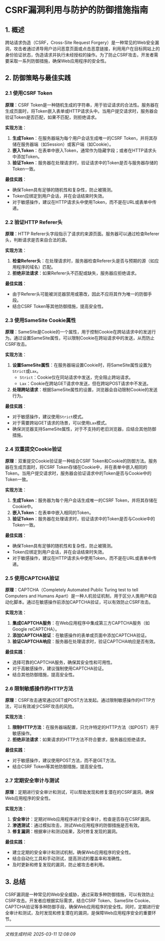 # CSRF漏洞利用与防护的防御措施指南

## 1. 概述

跨站请求伪造（CSRF，Cross-Site Request Forgery）是一种常见的Web安全漏洞，攻击者通过诱导用户访问恶意页面或点击恶意链接，利用用户在目标网站上的身份验证状态，伪造请求并执行未经授权的操作。为了防止CSRF攻击，开发者需要采取一系列防御措施，确保Web应用程序的安全性。

## 2. 防御策略与最佳实践

### 2.1 使用CSRF Token

**原理**：CSRF Token是一种随机生成的字符串，用于验证请求的合法性。服务器在生成页面时，将Token嵌入表单或HTTP请求头中。当用户提交请求时，服务器会验证Token是否匹配，如果不匹配，则拒绝请求。

**实现方法**：
1. **生成Token**：在服务器端为每个用户会话生成唯一的CSRF Token，并将其存储在服务器端（如Session）或客户端（如Cookie）。
2. **嵌入Token**：在表单中嵌入Token，通常作为隐藏字段；或者在HTTP请求头中添加Token。
3. **验证Token**：服务器在处理请求时，验证请求中的Token是否与服务器存储的Token一致。

**最佳实践**：
- 确保Token具有足够的随机性和复杂性，防止被猜测。
- Token应绑定到用户会话，并在会话结束时失效。
- 对于敏感操作，建议在HTTP请求头中使用Token，而不是在URL或表单中传递。

### 2.2 验证HTTP Referer头

**原理**：HTTP Referer头字段指示了请求的来源页面。服务器可以通过检查Referer头，判断请求是否来自合法的源。

**实现方法**：
1. **检查Referer头**：在处理请求时，服务器检查Referer头是否与预期的源（如应用程序的域名）匹配。
2. **拒绝非法请求**：如果Referer头不匹配或缺失，服务器应拒绝请求。

**最佳实践**：
- 由于Referer头可能被浏览器禁用或篡改，因此不应将其作为唯一的防御手段。
- 结合CSRF Token等其他防御措施，提高安全性。

### 2.3 使用SameSite Cookie属性

**原理**：SameSite是Cookie的一个属性，用于控制Cookie在跨站请求中的发送行为。通过设置SameSite属性，可以限制Cookie在跨站请求中的发送，从而防止CSRF攻击。

**实现方法**：
1. **设置SameSite属性**：在服务器端设置Cookie时，将SameSite属性设置为`Strict`或`Lax`。
   - `Strict`：Cookie仅在同站请求中发送，完全阻止跨站请求。
   - `Lax`：Cookie在跨站GET请求中发送，但在跨站POST请求中不发送。
2. **处理跨站请求**：根据SameSite属性的设置，浏览器会自动限制Cookie的发送行为。

**最佳实践**：
- 对于敏感操作，建议使用`Strict`模式。
- 对于需要跨站GET请求的场景，可以使用`Lax`模式。
- 确保浏览器支持SameSite属性，对于不支持的老旧浏览器，应结合其他防御措施。

### 2.4 双重提交Cookie验证

**原理**：双重提交Cookie验证是一种结合CSRF Token和Cookie的防御方法。服务器在生成页面时，将CSRF Token存储在Cookie中，并在表单中嵌入相同的Token。当用户提交请求时，服务器会验证请求中的Token是否与Cookie中的Token一致。

**实现方法**：
1. **生成Token**：服务器为每个用户会话生成唯一的CSRF Token，并将其存储在Cookie中。
2. **嵌入Token**：在表单中嵌入相同的Token。
3. **验证Token**：服务器在处理请求时，验证请求中的Token是否与Cookie中的Token一致。

**最佳实践**：
- 确保Token具有足够的随机性和复杂性，防止被猜测。
- Token应绑定到用户会话，并在会话结束时失效。
- 对于敏感操作，建议在HTTP请求头中使用Token，而不是在URL或表单中传递。

### 2.5 使用CAPTCHA验证

**原理**：CAPTCHA（Completely Automated Public Turing test to tell Computers and Humans Apart）是一种人机验证机制，用于区分人类用户和自动化脚本。通过在敏感操作前添加CAPTCHA验证，可以有效防止CSRF攻击。

**实现方法**：
1. **集成CAPTCHA服务**：在Web应用程序中集成第三方CAPTCHA服务（如Google reCAPTCHA）。
2. **添加CAPTCHA验证**：在敏感操作的表单或页面中添加CAPTCHA验证。
3. **验证CAPTCHA响应**：服务器在处理请求时，验证CAPTCHA响应是否有效。

**最佳实践**：
- 选择可靠的CAPTCHA服务，确保其安全性和可用性。
- 对于高敏感操作，建议强制使用CAPTCHA验证。
- 结合其他防御措施，提高安全性。

### 2.6 限制敏感操作的HTTP方法

**原理**：CSRF攻击通常通过GET或POST方法发起。通过限制敏感操作的HTTP方法，可以有效减少CSRF攻击的风险。

**实现方法**：
1. **限制HTTP方法**：在服务器端配置，只允许特定的HTTP方法（如POST）用于敏感操作。
2. **拒绝非法请求**：如果请求的HTTP方法不符合要求，服务器应拒绝请求。

**最佳实践**：
- 对于敏感操作，建议使用POST方法，而不是GET方法。
- 结合CSRF Token等其他防御措施，提高安全性。

### 2.7 定期安全审计与测试

**原理**：定期进行安全审计和测试，可以帮助发现和修复潜在的CSRF漏洞，确保Web应用程序的安全性。

**实现方法**：
1. **安全审计**：定期对Web应用程序进行安全审计，检查是否存在CSRF漏洞。
2. **渗透测试**：通过模拟攻击，测试Web应用程序的防御措施是否有效。
3. **修复漏洞**：根据审计和测试结果，及时修复发现的漏洞。

**最佳实践**：
- 建立定期的安全审计和测试机制，确保Web应用程序的安全性。
- 结合自动化工具和手动测试，提高测试的覆盖率和准确性。
- 及时更新和修复发现的漏洞，防止被攻击者利用。

## 3. 总结

CSRF漏洞是一种常见的Web安全威胁，通过采取多种防御措施，可以有效防止CSRF攻击。开发者应根据实际需求，结合CSRF Token、SameSite Cookie、CAPTCHA验证等多种防御手段，确保Web应用程序的安全性。同时，定期进行安全审计和测试，及时发现和修复潜在的漏洞，是保障Web应用程序安全的重要环节。

---

*文档生成时间: 2025-03-11 12:08:09*
